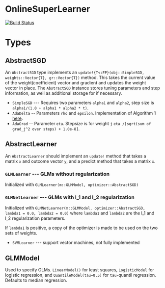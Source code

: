 # OnlineSuperLearner

[![Build Status](https://travis-ci.org/lendle/OnlineSuperLearner.jl.png)](https://travis-ci.org/lendle/OnlineSuperLearner.jl)

# Types

## AbstractSGD

An `AbstractSGD` type implements an `update!{T<:FP}(obj::SimpleSGD, weights::Vector{T}, gr::Vector{T})` method.
This takes the current value of the weight(coefficient) vector and gradient and updates the weight vector in place.
The `AbstractSGD` instance stores tuning parameters and step information, as well as additional storage for if necessary.

* `SimpleSGD` --- Requires two parameters `alpha1` and `alpha2`, step size is `alpha1/(1.0 + alpha1 * alpha2 * t)`.
* `AdaDelta` -- Parameters `rho` and `epsilon`. Implementation of Algorithm 1 [here](http://www.matthewzeiler.com/pubs/googleTR2012/googleTR2012.pdf).
* `AdaGrad` -- Parameter `eta`. Stepsize is for weight `j` `eta /[sqrt(sum of grad_j^2 over steps) + 1.0e-8]`.



## AbstractLearner

An `AbstractLearner` should implement an `update!` method that takes a matrix `x` and outcome vector `y`, and a predict method that takes a matrix `x`.

### `GLMLearner` --- GLMs without regularization

Initialized with `GLMLearner(m::GLMModel, optimizer::AbstractSGD)`

### `GLMNetLearner` --- GLMs with l_1 and l_2 regularization

Initialized with `GLMNetLearner(m::GLMModel, optimizer::AbstractSGD, lambda1 = 0.0, lambda2 = 0.0)` where `lambda1` and `lambda2` are the l_1 and l_2 regularization parameters.

If `lambda1` is positive, a copy of the optimizer is made to be used on the two sets of weights.

* `SVMLearner` --- support vector machines, not fully implemented


## GLMModel

Used to specify GLMs. `LinearModel()` for least squares, `LogisticModel` for logistic regression, and `QuantileModel(tau=0.5)` for `tau`-quantil regression.
Defaults to median regression.

